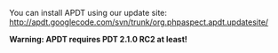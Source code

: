 You can install APDT using our update site: http://apdt.googlecode.com/svn/trunk/org.phpaspect.apdt.updatesite/

**Warning: APDT requires PDT 2.1.0 RC2 at least!**
